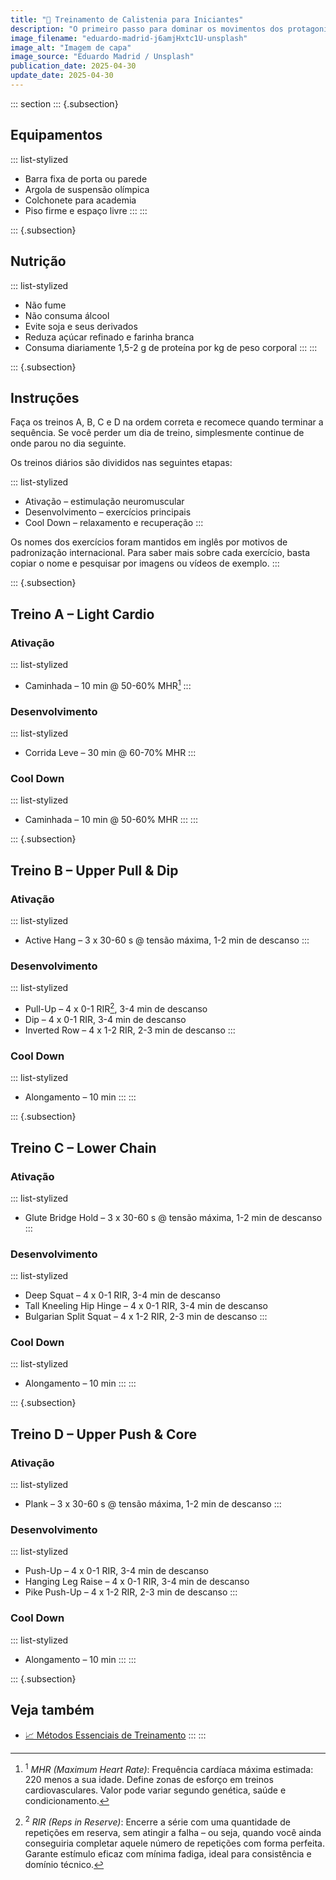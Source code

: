 ```yaml
---
title: "🤸 Treinamento de Calistenia para Iniciantes"
description: "O primeiro passo para dominar os movimentos dos protagonistas de anime."
image_filename: "eduardo-madrid-j6amjHxtc1U-unsplash"
image_alt: "Imagem de capa"
image_source: "Eduardo Madrid / Unsplash"
publication_date: 2025-04-30
update_date: 2025-04-30
---
```

::: section
::: {.subsection}
## Equipamentos

::: list-stylized
* Barra fixa de porta ou parede
* Argola de suspensão olímpica
* Colchonete para academia
* Piso firme e espaço livre
:::
:::

::: {.subsection}
## Nutrição

::: list-stylized
* Não fume
* Não consuma álcool
* Evite soja e seus derivados
* Reduza açúcar refinado e farinha branca
* Consuma diariamente 1,5-2 g de proteína por kg de peso corporal
:::
:::

::: {.subsection}
## Instruções

Faça os treinos A, B, C e D na ordem correta e recomece quando terminar a sequência. Se você perder um dia de treino, simplesmente continue de onde parou no dia seguinte.

Os treinos diários são divididos nas seguintes etapas:

::: list-stylized
* Ativação – estimulação neuromuscular
* Desenvolvimento – exercícios principais
* Cool Down – relaxamento e recuperação
:::

Os nomes dos exercícios foram mantidos em inglês por motivos de padronização internacional. Para saber mais sobre cada exercício, basta copiar o nome e pesquisar por imagens ou vídeos de exemplo.
:::

::: {.subsection}
## Treino A – Light Cardio

### Ativação

::: list-stylized
* Caminhada – 10 min @ 50-60% MHR[^1]
:::

[^1]: <sup>1</sup> _MHR (Maximum Heart Rate)_: Frequência cardíaca máxima estimada: 220 menos a sua idade. Define zonas de esforço em treinos cardiovasculares. Valor pode variar segundo genética, saúde e condicionamento.

### Desenvolvimento

::: list-stylized
* Corrida Leve – 30 min @ 60-70% MHR
:::

### Cool Down

::: list-stylized
* Caminhada – 10 min @ 50-60% MHR
:::
:::

::: {.subsection}
## Treino B – Upper Pull & Dip

### Ativação

::: list-stylized
* Active Hang – 3 x 30-60 s @ tensão máxima, 1-2 min de descanso
:::

### Desenvolvimento

::: list-stylized
* Pull-Up – 4 x 0-1 RIR[^2], 3-4 min de descanso
* Dip – 4 x 0-1 RIR, 3-4 min de descanso
* Inverted Row – 4 x 1-2 RIR, 2-3 min de descanso
:::

[^2]: <sup>2</sup> _RIR (Reps in Reserve)_: Encerre a série com uma quantidade de repetições em reserva, sem atingir a falha – ou seja, quando você ainda conseguiria completar aquele número de repetições com forma perfeita. Garante estímulo eficaz com mínima fadiga, ideal para consistência e domínio técnico.


### Cool Down

::: list-stylized
* Alongamento – 10 min
:::
:::

::: {.subsection}
## Treino C – Lower Chain

### Ativação

::: list-stylized
* Glute Bridge Hold – 3 x 30-60 s @ tensão máxima, 1-2 min de descanso
:::

### Desenvolvimento

::: list-stylized
* Deep Squat – 4 x 0-1 RIR, 3-4 min de descanso
* Tall Kneeling Hip Hinge – 4 x 0-1 RIR, 3-4 min de descanso
* Bulgarian Split Squat – 4 x 1-2 RIR, 2-3 min de descanso
:::

### Cool Down

::: list-stylized
* Alongamento – 10 min
:::
:::

::: {.subsection}
## Treino D – Upper Push & Core

### Ativação

::: list-stylized
* Plank – 3 x 30-60 s @ tensão máxima, 1-2 min de descanso
:::

### Desenvolvimento

::: list-stylized
* Push-Up – 4 x 0-1 RIR, 3-4 min de descanso
* Hanging Leg Raise – 4 x 0-1 RIR, 3-4 min de descanso
* Pike Push-Up – 4 x 1-2 RIR, 2-3 min de descanso
:::

### Cool Down

::: list-stylized
* Alongamento – 10 min
:::
:::

::: {.subsection}
## Veja também
* [📈 Métodos Essenciais de Treinamento](/essential-training-methods/)
:::
:::

